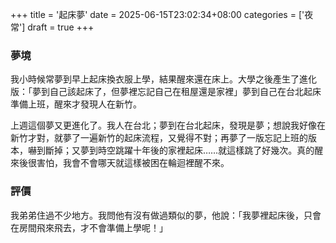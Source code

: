 +++
title = '起床夢'
date = 2025-06-15T23:02:34+08:00
categories = ['夜常']
draft = true
+++

### 夢境
我小時候常夢到早上起床換衣服上學，結果醒來還在床上。大學之後產生了進化版：「夢到自己該起床了，但夢裡忘記自己在租屋還是家裡」夢到自己在台北起床準備上班，醒來才發現人在新竹。

上週這個夢又更進化了。我人在台北；夢到在台北起床，發現是夢；想說我好像在新竹才對，就夢了一遍新竹的起床流程，又覺得不對；再夢了一版忘記上班的版本，嚇到斷掉；又夢到時空跳躍十年後的家裡起床……就這樣跳了好幾次。真的醒來後很害怕，我會不會哪天就這樣被困在輪迴裡醒不來。

### 評價
我弟弟住過不少地方。我問他有沒有做過類似的夢，他說：「我夢裡起床後，只會在房間飛來飛去，才不會準備上學呢！」
